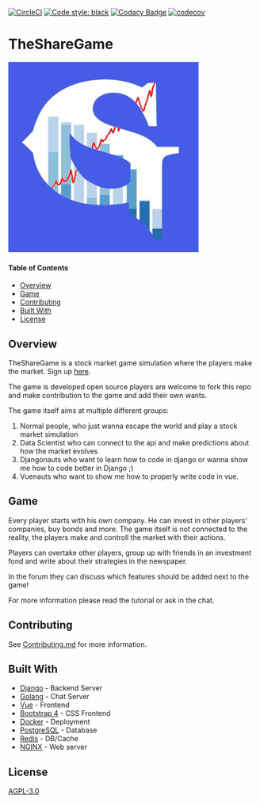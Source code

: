 [![CircleCI](https://circleci.com/gh/Zarathustra2/TheShareGame.svg?circle-token=13a4a15a575723650358b639bbc408463fbcd3cd)](https://circleci.com/gh/Zarathustra2/TheShareGame)
[![Code style: black](https://img.shields.io/badge/code%20style-black-000000.svg)](https://github.com/python/black)
[![Codacy Badge](https://api.codacy.com/project/badge/Grade/cf2051e2fa3a4775ae1d1160f663e08e)](https://www.codacy.com?utm_source=github.com&amp;utm_medium=referral&amp;utm_content=Zarathustra2/TheShareGame&amp;utm_campaign=Badge_Grade)
[![codecov](https://codecov.io/gh/Zarathustra2/TheShareGame/branch/master/graph/badge.svg?token=rnNZA9Uz4W)](https://codecov.io/gh/Zarathustra2/TheShareGame)

# TheShareGame
![](.assets/tsg-384x384.png)


#### Table of Contents
- [Overview](#overview)
- [Game](#game)
- [Contributing](#contributing)
- [Built With](#built-with)
- [License](#license)


## Overview
TheShareGame is a stock market game simulation where the players make the market. Sign up [here](https://www.thesharegame.com/).

The game is developed open source players are welcome to fork this repo and make contribution to the game and add their own wants.

The game itself aims at multiple different groups:
1. Normal people, who just wanna escape the world and play a stock market simulation
2. Data Scientist who can connect to the api and make predictions about how the market evolves
3. Djangonauts who want to learn how to code in django or wanna show me how to code better in Django ;)
4. Vuenauts who want to show me how to properly write code in vue.

## Game
Every player starts with his own company. He can invest in other players' companies, buy bonds and more. 
The game itself is not connected to the reality, the players make and controll the market with their actions.

Players can overtake other players, group up with friends in an investment fond and write about their strategies
in the newspaper. 

In the forum they can discuss which features should be added next to the game!

For more information please read the tutorial or ask in the chat.

## Contributing
See [Contributing.md](CONTRIBUTING.md) for more information.

## Built With

* [Django](http://www.django.com/) - Backend Server
* [Golang](https://golang.org/) - Chat Server
* [Vue](https://vuejs.org/) - Frontend
* [Bootstrap 4](https://getbootstrap.com/docs/4/) - CSS Frontend
* [Docker](https://www.docker.com/) - Deployment
* [PostgreSQL](https://www.postgresql.org/) - Database
* [Redis](https://redis.io/) - DB/Cache
* [NGINX](https://www.nginx.com/) - Web server

## License
[AGPL-3.0](https://github.com/Zarathustra2/share-game/blob/master/LICENSE)
